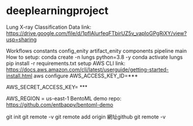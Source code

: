 # deeplearningproject
Lung X-ray Classification Data link: https://drive.google.com/file/d/1pfIAlurfeqFTbirUZ5v_vapIoGPgRiXY/view?usp=sharing

Workflows constants config_enity artifact_enity components pipeline main How to setup: conda create -n lungs python=3.8 -y conda activate lungs pip install -r requirements.txt setup AWS CLI link: https://docs.aws.amazon.com/cli/latest/userguide/getting-started-install.html aws configure AWS_ACCESS_KEY_ID=***

AWS_SECRET_ACCESS_KEY= ***

AWS_REGION = us-east-1 BentoML demo repo: https://github.com/entbappy/bentoml-demo


git init
git remote -v
git remote add origin 網址github
git remote -v 
